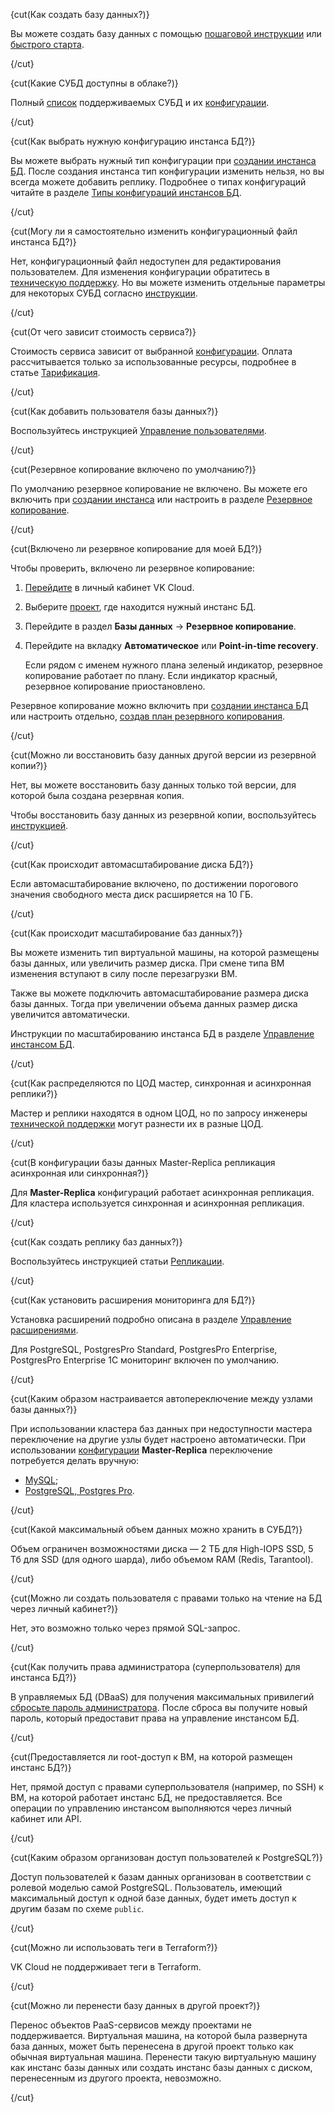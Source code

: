
{cut(Как создать базу данных?)}

Вы можете создать базу данных с помощью [пошаговой инструкции](../instructions/create) или [быстрого старта](../quick-start).

{/cut}

{cut(Какие СУБД доступны в облаке?)}

Полный [список](../types) поддерживаемых СУБД и их [конфигурации](../concepts/work-configs).

{/cut}

{cut(Как выбрать нужную конфигурацию инстанса БД?)}

Вы можете выбрать нужный тип конфигурации при [создании инстанса БД](../instructions/create). После создания инстанса тип конфигурации изменить нельзя, но вы всегда можете добавить реплику. Подробнее о типах конфигураций читайте в разделе [Типы конфигураций инстансов БД](../concepts/work-configs).

{/cut}

{cut(Могу ли я самостоятельно изменить конфигурационный файл инстанса БД?)}

Нет, конфигурационный файл недоступен для редактирования пользователем. Для изменения конфигурации обратитесь в [техническую поддержку](/ru/contacts). Но вы можете изменить отдельные параметры для некоторых СУБД согласно [инструкции](../instructions/db-config).

{/cut}

{cut(От чего зависит стоимость сервиса?)}

Стоимость сервиса зависит от выбранной [конфигурации](../concepts/work-configs). Оплата рассчитывается только за использованные ресурсы, подробнее в статье [Тарификация](../tariffication).

{/cut}

{cut(Как добавить пользователя базы данных?)}

Воспользуйтесь инструкцией [Управление пользователями](../instructions/users).

{/cut}

{cut(Резервное копирование включено по умолчанию?)}

По умолчанию резервное копирование не включено. Вы можете его включить при [создании инстанса](../instructions/create) или настроить в разделе [Резервное копирование](https://msk.cloud.vk.com/app/services/databases/backups/).

{/cut}

{cut(Включено ли резервное копирование для моей БД?)}

Чтобы проверить, включено ли резервное копирование:

1. [Перейдите](https://msk.cloud.vk.com/app/) в личный кабинет VK Cloud.
1. Выберите [проект](/ru/tools-for-using-services/account/concepts/projects), где находится нужный инстанс БД.
1. Перейдите в раздел **Базы данных** → **Резервное копирование**.
1. Перейдите на вкладку **Автоматическое** или **Point-in-time recovery**.

   Если рядом с именем нужного плана зеленый индикатор, резервное копирование работает по плану. Если индикатор красный, резервное копирование приостановлено.

Резервное копирование можно включить при [создании инстанса БД](../instructions/create) или настроить отдельно, [создав план резервного копирования](/ru/storage/backups/instructions/create-backup-plan#create_db_backup_plan).

{/cut}

{cut(Можно ли восстановить базу данных другой версии из резервной копии?)}

Нет, вы можете восстановить базу данных только той версии, для которой была создана резервная копия.

Чтобы восстановить базу данных из резервной копии, воспользуйтесь [инструкцией](/ru/storage/backups/instructions/restore-from-backup).

{/cut}

{cut(Как происходит автомасштабирование диска БД?)}

Если автомасштабирование включено, по достижении порогового значения свободного места диск расширяется на 10 ГБ.

{/cut}

{cut(Как происходит масштабирование баз данных?)}

Вы можете изменить тип виртуальной машины, на которой размещены базы данных, или увеличить размер диска. При смене типа ВМ изменения вступают в силу после перезагрузки ВМ.

Также вы можете подключить автомасштабирование размера диска базы данных. Тогда при увеличении объема данных размер диска увеличится автоматически.

Инструкции по масштабированию инстанса БД в разделе [Управление инстансом БД](../instructions/manage-instance/).

{/cut}

{cut(Как распределяются по ЦОД мастер, синхронная и асинхронная реплики?)}

Мастер и реплики находятся в одном ЦОД, но по запросу инженеры [технической поддержки](/ru/contacts) могут разнести их в разные ЦОД.

{/cut}

{cut(В конфигурации базы данных Master-Replica репликация асинхронная или синхронная?)}

Для **Master-Replica** конфигураций работает асинхронная репликация. Для кластера используется синхронная и асинхронная репликация.

{/cut}

{cut(Как создать реплику баз данных?)}

Воспользуйтесь инструкцией статьи [Репликации](../instructions/replication/).

{/cut}

{cut(Как установить расширения мониторинга для БД?)}

Установка расширений подробно описана в разделе [Управление расширениями](../instructions/managing-extensions/).

Для PostgreSQL, PostgresPro Standard, PostgresPro Enterprise, PostgresPro Enterprise 1C мониторинг включен по умолчанию.

{/cut}

{cut(Каким образом настраивается автопереключение между узлами базы данных?)}

При использовании кластера баз данных при недоступности мастера переключение на другие узлы будет настроено автоматически. При использовании [конфигурации](../concepts/work-configs) **Master-Replica** переключение потребуется делать вручную:

- [MySQL](../instructions/manage-instance/mysql#pereklyuchenie_mastera);
- [PostgreSQL, Postgres Pro](../instructions/manage-instance/postgresql#pereklyuchenie_mastera).

{/cut}

{cut(Какой максимальный объем данных можно хранить в СУБД?)}

Объем ограничен возможностями диска — 2 ТБ для High-IOPS SSD, 5 Тб для SSD (для одного шарда), либо объемом RAM (Redis, Tarantool).

{/cut}

{cut(Можно ли создать пользователя с правами только на чтение на БД через личный кабинет?)}

Нет, это возможно только через прямой SQL-запрос.

{/cut}

{cut(Как получить права администратора (суперпользователя) для инстанса БД?)}

В управляемых БД (DBaaS) для получения максимальных привилегий [сбросьте пароль администратора](../instructions/users#reset_admin_password). После сброса вы получите новый пароль, который предоставит права на управление инстансом БД.

{/cut}

{cut(Предоставляется ли root-доступ к ВМ, на которой размещен инстанс БД?)}

Нет, прямой доступ с правами суперпользователя (например, по SSH) к ВМ, на которой работает инстанс БД, не предоставляется. Все операции по управлению инстансом выполняются через личный кабинет или API.

{/cut}

{cut(Каким образом организован доступ пользователей к PostgreSQL?)}

Доступ пользователей к базам данных организован в соответствии с ролевой моделью самой PostgreSQL. Пользователь, имеющий максимальный доступ к одной базе данных, будет иметь доступ к другим базам по схеме `public`.

{/cut}

{cut(Можно ли использовать теги в Terraform?)}

VK Cloud не поддерживает теги в Terraform.

{/cut}

{cut(Можно ли перенести базу данных в другой проект?)}

Перенос объектов PaaS-сервисов между проектами не поддерживается. Виртуальная машина, на которой была развернута база данных, может быть перенесена в другой проект только как обычная виртуальная машина. Перенести такую виртуальную машину как инстанс базы данных или создать инстанс базы данных с диском, перенесенным из другого проекта, невозможно.

{/cut}
